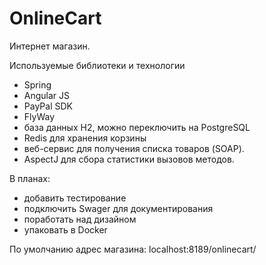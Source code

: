 # OnlineCart

Интернет магазин.

Используемые библиотеки и технологии
 - Spring
 - Angular JS
 - PayPal SDK
 - FlyWay
 - база данных H2, можно переключить на PostgreSQL
 - Redis для хранения корзины
 - веб-сервис для получения списка товаров (SOAP).
 - AspectJ для сбора статистики вызовов методов.

В планах:
 - добавить тестирование
 - подключить Swager для документирования
 - поработать над дизайном
 - упаковать в Docker


По умолчанию адрес магазина: localhost:8189/onlinecart/
